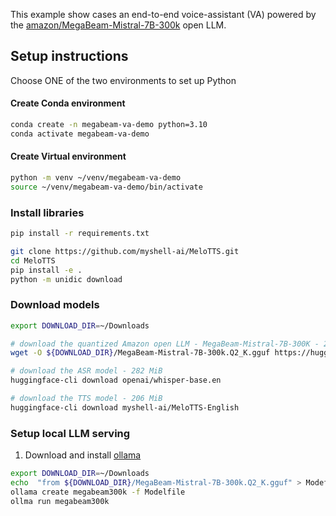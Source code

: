 This example show cases an end-to-end voice-assistant (VA) powered by the [amazon/MegaBeam-Mistral-7B-300k](https://huggingface.co/amazon/MegaBeam-Mistral-7B-300k) open LLM.

## Setup instructions
Choose ONE of the two environments to set up Python

#### Create Conda environment
```bash
conda create -n megabeam-va-demo python=3.10
conda activate megabeam-va-demo
```

#### Create Virtual environment
```bash
python -m venv ~/venv/megabeam-va-demo
source ~/venv/megabeam-va-demo/bin/activate
```

### Install libraries
```bash
pip install -r requirements.txt

git clone https://github.com/myshell-ai/MeloTTS.git
cd MeloTTS
pip install -e .
python -m unidic download
```

### Download models
```bash
export DOWNLOAD_DIR=~/Downloads

# download the quantized Amazon open LLM - MegaBeam-Mistral-7B-300K - 2.6GiB
wget -O ${DOWNLOAD_DIR}/MegaBeam-Mistral-7B-300k.Q2_K.gguf https://huggingface.co/RichardErkhov/amazon_-_MegaBeam-Mistral-7B-300k-gguf/resolve/main/MegaBeam-Mistral-7B-300k.Q2_K.gguf?download=true

# download the ASR model - 282 MiB
huggingface-cli download openai/whisper-base.en

# download the TTS model - 206 MiB
huggingface-cli download myshell-ai/MeloTTS-English
```

### Setup local LLM serving
1. Download and install [ollama](https://ollama.com/download)

```bash
export DOWNLOAD_DIR=~/Downloads
echo  "from ${DOWNLOAD_DIR}/MegaBeam-Mistral-7B-300k.Q2_K.gguf" > Modefile
ollama create megabeam300k -f Modelfile
ollma run megabeam300k
```